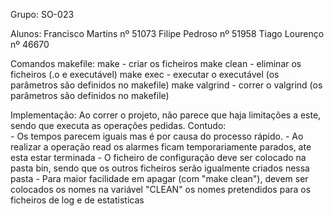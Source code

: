 Grupo: SO-023

Alunos:
	Francisco Martins nº 51073
	Filipe Pedroso nº 51958
	Tiago Lourenço nº 46670

Comandos makefile:
	make - criar os ficheiros
	make clean - eliminar os ficheiros (.o e executável)
	make exec - executar o executável (os parâmetros são definidos no makefile)
	make valgrind - correr o valgrind (os parâmetros são definidos no makefile)


Implementação:
	Ao correr o projeto, não parece que haja limitações a este, sendo que executa as operações pedidas.
	Contudo:	
	- Os tempos parecem iguais mas é por causa do processo rápido.
	- Ao realizar a operação read os alarmes ficam temporariamente parados, ate esta estar terminada
	- O ficheiro de configuração deve ser colocado na pasta bin, sendo que os outros ficheiros
	serão igualmente criados nessa pasta
	- Para maior facilidade em apagar (com "make clean"), devem ser colocados os nomes na variável "CLEAN"
	os nomes pretendidos para os ficheiros de log e de estatisticas
	
